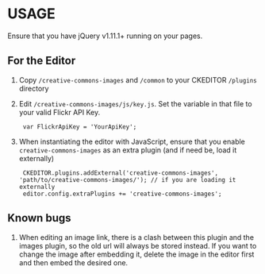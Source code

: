 # USAGE

Ensure that you have jQuery v1.11.1+ running on your pages.

## For the Editor
1. Copy `/creative-commons-images` and `/common` to your CKEDITOR `/plugins` directory

2. Edit `/creative-commons-images/js/key.js`. Set the variable in that file to your valid
   Flickr API Key.

        var FlickrApiKey = 'YourApiKey';

3. When instantiating the editor with JavaScript, ensure that you enable
   `creative-commons-images` as an extra plugin (and if need be, load it externally)

        CKEDITOR.plugins.addExternal('creative-commons-images', 'path/to/creative-commons-images/'); // if you are loading it externally
        editor.config.extraPlugins += 'creative-commons-images';

## Known bugs
1. When editing an image link, there is a clash between this plugin and the images plugin,
   so the old url will always be stored instead. If you want to change the image after
   embedding it, delete the image in the editor first and then embed the desired one.
